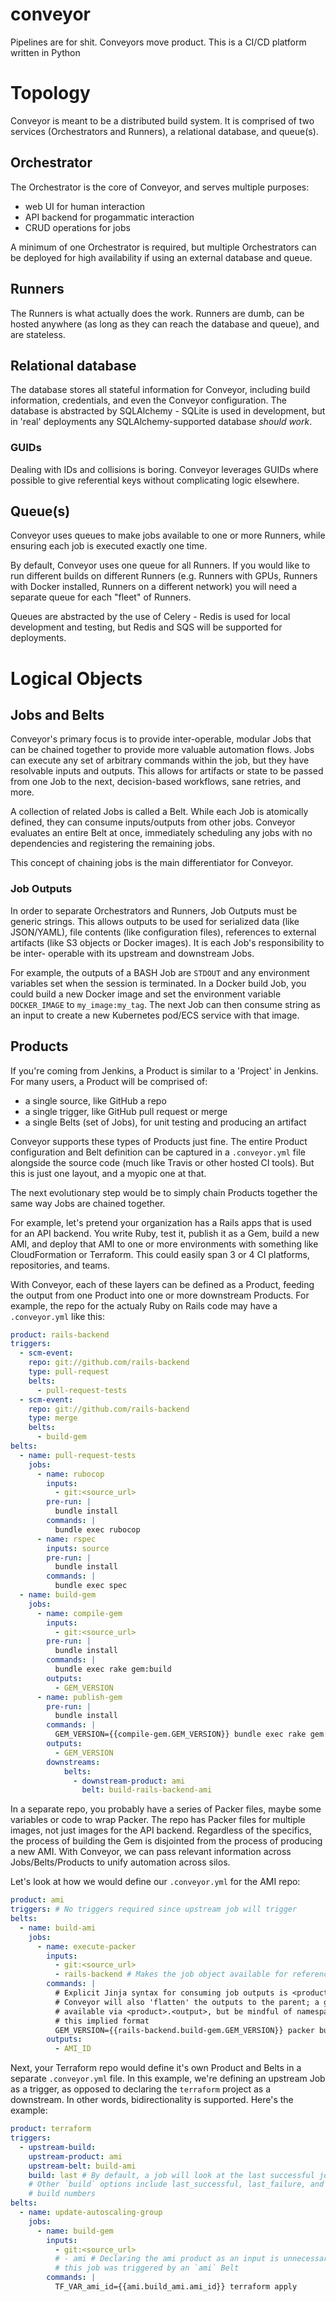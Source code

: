 # conveyor
Pipelines are for shit. Conveyors move product. This is a CI/CD platform written in Python


# Topology

Conveyor is meant to be a distributed build system. It is comprised of two
services (Orchestrators and Runners), a relational database, and queue(s).

## Orchestrator

The Orchestrator is the core of Conveyor, and serves multiple purposes:

* web UI for human interaction
* API backend for progammatic interaction
* CRUD operations for jobs

A minimum of one Orchestrator is required, but multiple Orchestrators can be
deployed for high availability if using an external database and queue.

## Runners

The Runners is what actually does the work. Runners are dumb, can be hosted
anywhere (as long as they can reach the database and queue), and are stateless.

## Relational database

The database stores all stateful information for Conveyor, including build
information, credentials, and even the Conveyor configuration. The database is
abstracted by SQLAlchemy - SQLite is used in development, but in 'real'
deployments any SQLAlchemy-supported database _should work_.

### GUIDs

Dealing with IDs and collisions is boring. Conveyor leverages GUIDs where
possible to give referential keys without complicating logic elsewhere.

## Queue(s)

Conveyor uses queues to make jobs available to one or more Runners, while
ensuring each job is executed exactly one time.

By default, Conveyor uses one queue for all Runners. If you would like to run
different builds on different Runners (e.g. Runners with GPUs, Runners with
Docker installed, Runners on a different network) you will need a separate
queue for each "fleet" of Runners.

Queues are abstracted by the use of Celery - Redis is used for local
development and testing, but Redis and SQS will be supported for deployments.

# Logical Objects

## Jobs and Belts

Conveyor's primary focus is to provide inter-operable, modular Jobs that can be
chained together to provide more valuable automation flows. Jobs can execute
any set of arbitrary commands within the job, but they have resolvable inputs
and outputs. This allows for artifacts or state to be passed from one Job to
the next, decision-based workflows, sane retries, and more.

A collection of related Jobs is called a Belt. While each Job is atomically
defined, they can consume inputs/outputs from other jobs. Conveyor evaluates
an entire Belt at once, immediately scheduling any jobs with no dependencies
and registering the remaining jobs.

This concept of chaining jobs is the main differentiator for Conveyor.

### Job Outputs

In order to separate Orchestrators and Runners, Job Outputs must be generic
strings. This allows outputs to be used for serialized data (like JSON/YAML),
file contents (like configuration files), references to external artifacts
(like S3 objects or Docker images). It is each Job's responsibility to be inter-
operable with its upstream and downstream Jobs.

For example, the outputs of a BASH Job are `STDOUT` and
any environment variables set when the session is terminated. In a Docker
build Job, you could build a new Docker image and set the environment variable
`DOCKER_IMAGE` to `my_image:my_tag`. The next Job can then consume string as an
input to create a new Kubernetes pod/ECS service with that image.


## Products

If you're coming from Jenkins, a Product is similar to a 'Project' in Jenkins.
For many users, a Product will be comprised of:

* a single source, like GitHub a repo
* a single trigger, like GitHub pull request or merge
* a single Belts (set of Jobs), for unit testing and producing an artifact

Conveyor supports these types of Products just fine. The entire Product
configuration and Belt definition can be captured in a `.conveyor.yml` file
alongside the source code (much like Travis or other hosted CI tools). But this
is just one layout, and a myopic one at that.

The next evolutionary step would be to simply chain Products together the same
way Jobs are chained together.

For example, let's pretend your organization has a Rails apps that is used for
an API backend. You write Ruby, test it, publish it as a Gem, build a new
AMI, and deploy that AMI to one or more environments with something like
CloudFormation or Terraform. This could easily span 3 or 4 CI platforms,
repositories, and teams.

With Conveyor, each of these layers can be defined as a Product, feeding the
output from one Product into one or more downstream Products. For example, the
repo for the actualy Ruby on Rails code may have a `.conveyor.yml` like this:

```yaml
product: rails-backend
triggers:
  - scm-event:
    repo: git://github.com/rails-backend
    type: pull-request
    belts:
      - pull-request-tests
  - scm-event:
    repo: git://github.com/rails-backend
    type: merge
    belts:
      - build-gem
belts:
  - name: pull-request-tests
    jobs:
      - name: rubocop
        inputs:
          - git:<source_url>
        pre-run: |
          bundle install
        commands: |
          bundle exec rubocop
      - name: rspec
        inputs: source
        pre-run: |
          bundle install
        commands: |
          bundle exec spec
  - name: build-gem
    jobs:
      - name: compile-gem
        inputs:
          - git:<source_url>
        pre-run: |
          bundle install
        commands: |
          bundle exec rake gem:build
        outputs:
          - GEM_VERSION
      - name: publish-gem
        pre-run: |
          bundle install
        commands: |
          GEM_VERSION={{compile-gem.GEM_VERSION}} bundle exec rake gem:publish
        outputs:
          - GEM_VERSION
        downstreams:
            belts:
              - downstream-product: ami
                belt: build-rails-backend-ami

```

In a separate repo, you probably have a series of Packer files, maybe some
variables or code to wrap Packer. The repo has Packer files for multiple
images, not just images for the API backend. Regardless of the specifics, the
process of building the Gem is disjointed from the process of producing a new
AMI. With Conveyor, we can pass relevant information across Jobs/Belts/Products
to unify automation across silos.

Let's look at how we would define our `.conveyor.yml` for the AMI repo:

```yaml
product: ami
triggers: # No triggers required since upstream job will trigger
belts:
  - name: build-ami
    jobs:
      - name: execute-packer
        inputs:
          - git:<source_url>
          - rails-backend # Makes the job object available for reference
        commands: |
          # Explicit Jinja syntax for consuming job outputs is <product>.<belt>.<job>.<output>
          # Conveyor will also 'flatten' the outputs to the parent; a given output is also
          # available via <product>.<output>, but be mindful of namespacing if you using
          # this implied format
          GEM_VERSION={{rails-backend.build-gem.GEM_VERSION}} packer build rails_backend_packer_file.json
        outputs:
          - AMI_ID
```

Next, your Terraform repo would define it's own Product and Belts in a separate
`.conveyor.yml` file. In this example, we're defining an upstream Job as a
trigger, as opposed to declaring the `terraform` project as a downstream. In
other words, bidirectionality is supported. Here's the example:

```yaml
product: terraform
triggers:
  - upstream-build:
    upstream-product: ami
    upstream-belt: build-ami
    build: last # By default, a job will look at the last successful job.
    # Other `build` options include last_successful, last_failure, and explicit
    # build numbers
belts:
  - name: update-autoscaling-group
    jobs:
      - name: build-gem
        inputs:
          - git:<source_url>
          # - ami # Declaring the ami product as an input is unnecessary since
          # this job was triggered by an `ami` Belt
        commands: |
          TF_VAR_ami_id={{ami.build_ami.ami_id}} terraform apply
```
